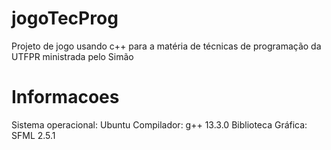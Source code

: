 # jogoTecProg

Projeto de jogo usando c++ para a matéria de técnicas de programação da UTFPR ministrada pelo Simão

# Informacoes

Sistema operacional: Ubuntu
Compilador: g++ 13.3.0
Biblioteca Gráfica: SFML 2.5.1